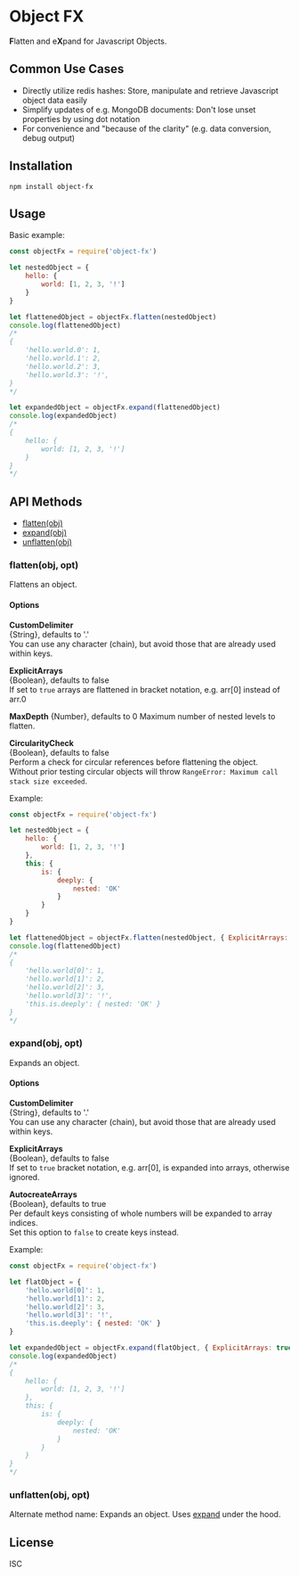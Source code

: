 
Object FX
=========

**F**latten and e**X**pand for Javascript Objects.

Common Use Cases
----------------
- Directly utilize redis hashes: Store, manipulate and retrieve Javascript object data easily
- Simplify updates of e.g. MongoDB documents: Don't lose unset properties by using dot notation
- For convenience and "because of the clarity" (e.g. data conversion, debug output) 

Installation
------------

    npm install object-fx


Usage
-----
Basic example:

```javascript
const objectFx = require('object-fx')

let nestedObject = {
    hello: {
        world: [1, 2, 3, '!']
    }
}

let flattenedObject = objectFx.flatten(nestedObject)
console.log(flattenedObject)
/*
{
    'hello.world.0': 1,
    'hello.world.1': 2,
    'hello.world.2': 3,
    'hello.world.3': '!',
}
*/

let expandedObject = objectFx.expand(flattenedObject)
console.log(expandedObject)
/*
{
    hello: {
        world: [1, 2, 3, '!']
    }
}
*/
```

API Methods
------------
- [flatten(obj)](#flattenobj-opt)
- [expand(obj)](#expandobj-opt)
- [unflatten(obj)](#unflattenobj-opt)


### flatten(obj, opt)

Flattens an object.

#### Options

**CustomDelimiter**  
{String}, defaults to '.'  
You can use any character (chain), but avoid those that are already used within keys.

**ExplicitArrays**  
{Boolean}, defaults to false  
If set to `true` arrays are flattened in bracket notation, e.g. arr[0] instead of arr.0

**MaxDepth**
{Number}, defaults to 0
Maximum number of nested levels to flatten.

**CircularityCheck**  
{Boolean}, defaults to false  
Perform a check for circular references before flattening the object.  
Without prior testing circular objects will throw `RangeError: Maximum call stack size exceeded`.

Example:

```js
const objectFx = require('object-fx')

let nestedObject = {
    hello: {
        world: [1, 2, 3, '!']
    },
    this: {
        is: {
            deeply: {
                nested: 'OK'
            }
        }
    }
}

let flattenedObject = objectFx.flatten(nestedObject, { ExplicitArrays: true, MaxDepth: 3 })
console.log(flattenedObject)
/*
{
    'hello.world[0]': 1,
    'hello.world[1]': 2,
    'hello.world[2]': 3,
    'hello.world[3]': '!',
    'this.is.deeply': { nested: 'OK' }
}
*/
```



### expand(obj, opt)

Expands an object.

#### Options

**CustomDelimiter**  
{String}, defaults to '.'  
You can use any character (chain), but avoid those that are already used within keys.

**ExplicitArrays**  
{Boolean}, defaults to false  
If set to `true` bracket notation, e.g. arr[0], is expanded into arrays, otherwise ignored.

**AutocreateArrays**  
{Boolean}, defaults to true  
Per default keys consisting of whole numbers will be expanded to array indices.  
Set this option to `false` to create keys instead.

Example:

```js
const objectFx = require('object-fx')

let flatObject = {
    'hello.world[0]': 1,
    'hello.world[1]': 2,
    'hello.world[2]': 3,
    'hello.world[3]': '!',
    'this.is.deeply': { nested: 'OK' }
}

let expandedObject = objectFx.expand(flatObject, { ExplicitArrays: true })
console.log(expandedObject)
/*
{
    hello: {
        world: [1, 2, 3, '!']
    },
    this: {
        is: {
            deeply: {
                nested: 'OK'
            }
        }
    }
}
*/

```

### unflatten(obj, opt)

Alternate method name: Expands an object. 
Uses [expand](#expandobj-opt) under the hood.


License
-------
ISC
